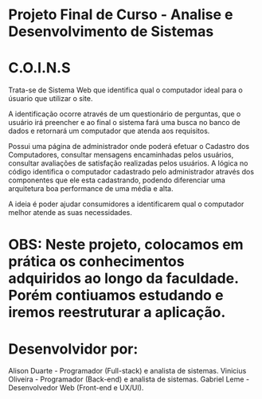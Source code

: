 # Projeto Final de Curso - Analise e Desenvolvimento de Sistemas
# C.O.I.N.S <br>
Trata-se de Sistema Web que identifica qual o computador ideal para o úsuario que utilizar o site.

A identificação ocorre através de um questionário de perguntas, que o usuário irá preencher e ao final o sistema fará uma busca no banco de dados e retornará um computador que atenda aos requisitos.

Possui uma página de administrador onde poderá efetuar o Cadastro dos Computadores, consultar mensagens encaminhadas pelos usuários, consultar avaliações de satisfação realizadas pelos usuários.
A lógica no código identifica o computador cadastrado pelo administrador através dos componentes que ele esta cadastrando, podendo diferenciar uma arquitetura boa performance de uma média e alta.

A ideia é poder ajudar consumidores a identificarem qual o computador melhor atende as suas necessidades.

# OBS: Neste projeto, colocamos em prática os conhecimentos adquiridos ao longo da faculdade. Porém contiuamos estudando e iremos reestruturar a aplicação.

# Desenvolvidor por:
Alison Duarte - Programador (Full-stack) e analista de sistemas.
Vinicius Oliveira - Programador (Back-end) e analista de sistemas.
Gabriel Leme - Desenvolvedor Web (Front-end e UX/UI).
